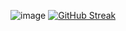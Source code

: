 ![image](https://github.com/Aqu3ria/Aqu3ria/assets/97608776/5bf2657d-8bc1-44d4-ae64-5ec31a28dfe5)
[![GitHub Streak](https://streak-stats.demolab.com?user=Aqu3ria&theme=tokyonight)](https://git.io/streak-stats)
